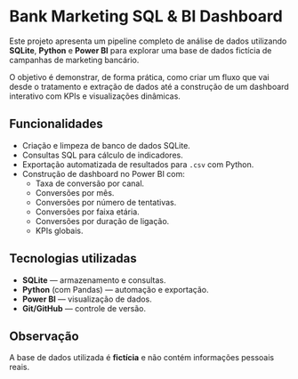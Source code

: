 # Bank Marketing SQL & BI Dashboard

Este projeto apresenta um pipeline completo de análise de dados utilizando **SQLite**, **Python** e **Power BI** para explorar uma base de dados fictícia de campanhas de marketing bancário.  

O objetivo é demonstrar, de forma prática, como criar um fluxo que vai desde o tratamento e extração de dados até a construção de um dashboard interativo com KPIs e visualizações dinâmicas.

## Funcionalidades
- Criação e limpeza de banco de dados SQLite.
- Consultas SQL para cálculo de indicadores.
- Exportação automatizada de resultados para `.csv` com Python.
- Construção de dashboard no Power BI com:
  - Taxa de conversão por canal.
  - Conversões por mês.
  - Conversões por número de tentativas.
  - Conversões por faixa etária.
  - Conversões por duração de ligação.
  - KPIs globais.

## Tecnologias utilizadas
- **SQLite** — armazenamento e consultas.
- **Python** (com Pandas) — automação e exportação.
- **Power BI** — visualização de dados.
- **Git/GitHub** — controle de versão.

## Observação
A base de dados utilizada é **fictícia** e não contém informações pessoais reais.
